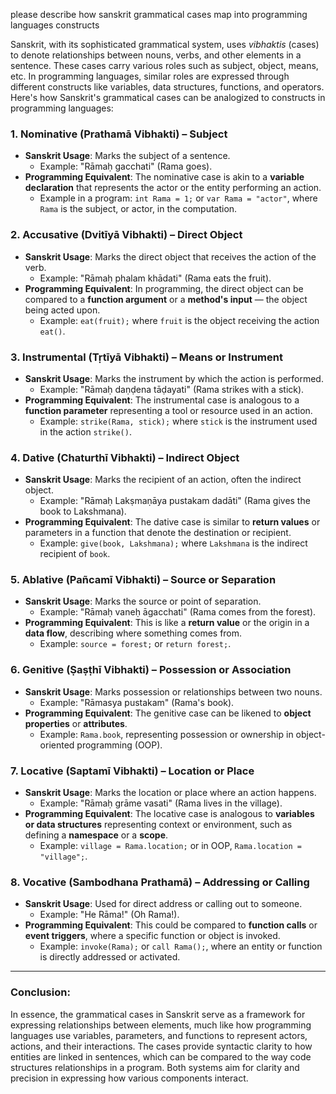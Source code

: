 please describe how sanskrit grammatical cases map into programming languages constructs

Sanskrit, with its sophisticated grammatical system, uses *vibhaktis* (cases) to denote relationships between nouns, verbs, and other elements in a sentence. These cases carry various roles such as subject, object, means, etc. In programming languages, similar roles are expressed through different constructs like variables, data structures, functions, and operators. Here's how Sanskrit's grammatical cases can be analogized to constructs in programming languages:

### 1. **Nominative (Prathamā Vibhakti)** – Subject
- **Sanskrit Usage**: Marks the subject of a sentence.
  - Example: "Rāmaḥ gacchati" (Rama goes).
- **Programming Equivalent**: The nominative case is akin to a **variable declaration** that represents the actor or the entity performing an action.
  - Example in a program: `int Rama = 1;` or `var Rama = "actor"`, where `Rama` is the subject, or actor, in the computation.

### 2. **Accusative (Dvitīyā Vibhakti)** – Direct Object
- **Sanskrit Usage**: Marks the direct object that receives the action of the verb.
  - Example: "Rāmaḥ phalam khādati" (Rama eats the fruit).
- **Programming Equivalent**: In programming, the direct object can be compared to a **function argument** or a **method's input** — the object being acted upon.
  - Example: `eat(fruit);` where `fruit` is the object receiving the action `eat()`.

### 3. **Instrumental (Tṛtīyā Vibhakti)** – Means or Instrument
- **Sanskrit Usage**: Marks the instrument by which the action is performed.
  - Example: "Rāmaḥ daṇḍena tāḍayati" (Rama strikes with a stick).
- **Programming Equivalent**: The instrumental case is analogous to a **function parameter** representing a tool or resource used in an action.
  - Example: `strike(Rama, stick);` where `stick` is the instrument used in the action `strike()`.

### 4. **Dative (Chaturthī Vibhakti)** – Indirect Object
- **Sanskrit Usage**: Marks the recipient of an action, often the indirect object.
  - Example: "Rāmaḥ Lakṣmaṇāya pustakam dadāti" (Rama gives the book to Lakshmana).
- **Programming Equivalent**: The dative case is similar to **return values** or parameters in a function that denote the destination or recipient.
  - Example: `give(book, Lakshmana);` where `Lakshmana` is the indirect recipient of `book`.

### 5. **Ablative (Pañcamī Vibhakti)** – Source or Separation
- **Sanskrit Usage**: Marks the source or point of separation.
  - Example: "Rāmaḥ vaneḥ āgacchati" (Rama comes from the forest).
- **Programming Equivalent**: This is like a **return value** or the origin in a **data flow**, describing where something comes from.
  - Example: `source = forest;` or `return forest;`.

### 6. **Genitive (Ṣaṣṭhī Vibhakti)** – Possession or Association
- **Sanskrit Usage**: Marks possession or relationships between two nouns.
  - Example: "Rāmasya pustakam" (Rama's book).
- **Programming Equivalent**: The genitive case can be likened to **object properties** or **attributes**.
  - Example: `Rama.book`, representing possession or ownership in object-oriented programming (OOP).

### 7. **Locative (Saptamī Vibhakti)** – Location or Place
- **Sanskrit Usage**: Marks the location or place where an action happens.
  - Example: "Rāmaḥ grāme vasati" (Rama lives in the village).
- **Programming Equivalent**: The locative case is analogous to **variables or data structures** representing context or environment, such as defining a **namespace** or a **scope**.
  - Example: `village = Rama.location;` or in OOP, `Rama.location = "village";`.

### 8. **Vocative (Sambodhana Prathamā)** – Addressing or Calling
- **Sanskrit Usage**: Used for direct address or calling out to someone.
  - Example: "He Rāma!" (Oh Rama!).
- **Programming Equivalent**: This could be compared to **function calls** or **event triggers**, where a specific function or object is invoked.
  - Example: `invoke(Rama);` or `call Rama();`, where an entity or function is directly addressed or activated.

---

### Conclusion:
In essence, the grammatical cases in Sanskrit serve as a framework for expressing relationships between elements, much like how programming languages use variables, parameters, and functions to represent actors, actions, and their interactions. The cases provide syntactic clarity to how entities are linked in sentences, which can be compared to the way code structures relationships in a program. Both systems aim for clarity and precision in expressing how various components interact.

